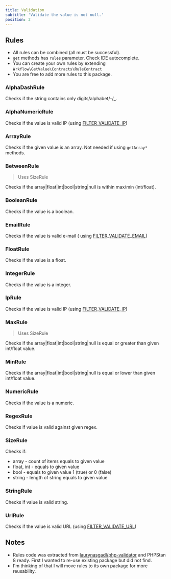 ```yaml
---
title: Validation
subtitle: 'Validate the value is not null.'
position: 2
---
```


## Rules

- All rules can be combined (all must be successful).
- `get` methods has `rules` parameter. Check IDE autocomplete.
- You can create your own rules by extending `Wrkflow\GetValue\Contracts\RuleContract`
- You are free to add more rules to this package.

### AlphaDashRule

Checks if the string contains only digits/alphabet/-/_.

### AlphaNumericRule

Checks if the value is valid IP (using [FILTER_VALIDATE_IP](https://www.php.net/manual/en/filter.filters.flags.php))

### ArrayRule

Checks if the given value is an array. Not needed if using `getArray*` methods.

### BetweenRule

> Uses SizeRule

Checks if the array|float|int|bool|string|null is within max/min (int/float).

### BooleanRule

Checks if the value is a boolean.

### EmailRule

Checks if the value is valid e-mail (
using [FILTER_VALIDATE_EMAIL](https://www.php.net/manual/en/filter.filters.flags.php))

### FloatRule

Checks if the value is a float.

### IntegerRule

Checks if the value is a integer.

### IpRule

Checks if the value is valid IP (using [FILTER_VALIDATE_IP](https://www.php.net/manual/en/filter.filters.flags.php))

### MaxRule

> Uses SizeRule

Checks if the array|float|int|bool|string|null is equal or greater than given int/float value.

### MinRule

Checks if the array|float|int|bool|string|null is equal or lower than given int/float value.

### NumericRule

Checks if the value is a numeric.

### RegexRule

Checks if value is valid against given regex.

### SizeRule

Checks if:

- array - count of items equals to given value
- float, int - equals to given value
- bool - equals to given value 1 (true) or 0 (false)
- string - length of string equals to given value

### StringRule

Checks if value is valid string.

### UrlRule

Checks if the value is valid URL (using [FILTER_VALIDATE_URL](https://www.php.net/manual/en/filter.filters.flags.php))

## Notes

- Rules code was extracted from [laurynasgadl/php-validator](https://github.com/laurynasgadl/php-validator) and PHPStan
  8 ready. First I wanted to re-use existing package but did not find.
- I'm thinking of that I will move rules to its own package for more reusability.
